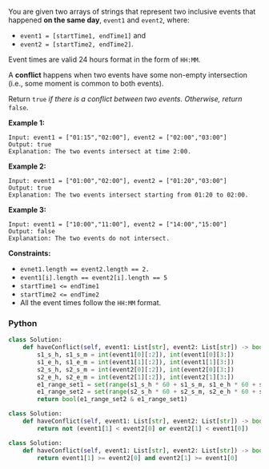 You are given two arrays of strings that represent two inclusive events that happened  **on the same day**,  `event1`
and  `event2`, where:

- `event1 = [startTime1, endTime1]`  and
- `event2 = [startTime2, endTime2]`.

Event times are valid 24 hours format in the form of  `HH:MM`.

A  **conflict**  happens when two events have some non-empty intersection (i.e., some moment is common to both events).

Return  `true` _if there is a conflict between two events. Otherwise, return_ `false`.

**Example 1:**

```
Input: event1 = ["01:15","02:00"], event2 = ["02:00","03:00"]
Output: true
Explanation: The two events intersect at time 2:00.
```

**Example 2:**

```
Input: event1 = ["01:00","02:00"], event2 = ["01:20","03:00"]
Output: true
Explanation: The two events intersect starting from 01:20 to 02:00.
```

**Example 3:**

```
Input: event1 = ["10:00","11:00"], event2 = ["14:00","15:00"]
Output: false
Explanation: The two events do not intersect.
```

**Constraints:**

- `evnet1.length == event2.length == 2.`
- `event1[i].length == event2[i].length == 5`
- `startTime1 <= endTime1`
- `startTime2 <= endTime2`
- All the event times follow the  `HH:MM`  format.

### Python

```py
class Solution:
    def haveConflict(self, event1: List[str], event2: List[str]) -> bool:
        s1_s_h, s1_s_m = int(event1[0][:2]), int(event1[0][3:])
        s1_e_h, s1_e_m = int(event1[1][:2]), int(event1[1][3:])
        s2_s_h, s2_s_m = int(event2[0][:2]), int(event2[0][3:])
        s2_e_h, s2_e_m = int(event2[1][:2]), int(event2[1][3:])
        e1_range_set1 = set(range(s1_s_h * 60 + s1_s_m, s1_e_h * 60 + s1_e_m + 1))
        e1_range_set2 = set(range(s2_s_h * 60 + s2_s_m, s2_e_h * 60 + s2_e_m + 1))
        return bool(e1_range_set2 & e1_range_set1)
```

```py
class Solution:
    def haveConflict(self, event1: List[str], event2: List[str]) -> bool:
        return not (event1[1] < event2[0] or event2[1] < event1[0])
```

```py
class Solution:
    def haveConflict(self, event1: List[str], event2: List[str]) -> bool:
        return event1[1] >= event2[0] and event2[1] >= event1[0]
```